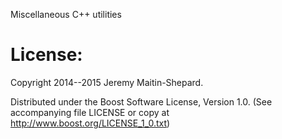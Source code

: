 Miscellaneous C++ utilities


License:
========

Copyright 2014--2015 Jeremy Maitin-Shepard.

Distributed under the Boost Software License, Version 1.0.  (See
accompanying file LICENSE or copy at
http://www.boost.org/LICENSE_1_0.txt)
